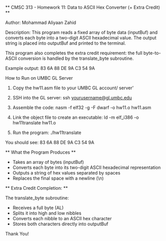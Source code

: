 **       CMSC 313 - Homework 11: Data to ASCII Hex Converter (+ Extra Credit)  **

Author: Mohammad Aliyaan Zahid

Description: This program reads a fixed array of byte data (inputBuf) and converts each byte into a two-digit ASCII hexadecimal value. The output string is placed into outputBuf and printed to the terminal.

This program also completes the extra credit requirement: the full byte-to-ASCII conversion is handled by the translate_byte subroutine.

Example output:
83 6A 88 DE 9A C3 54 9A

How to Run on UMBC GL Server
1. Copy the hw11.asm file to your UMBC GL account/ server'

2. SSH into the GL server:
ssh yourusername@gl.umbc.edu

3. Assemble the code:
nasm -f elf32 -g -F dwarf -o hw11.o hw11.asm

4. Link the object file to create an executable:
ld -m elf_i386 -o hw11translate hw11.o

5. Run the program:
./hw11translate

You should see:
83 6A 88 DE 9A C3 54 9A

** What the Program Produces **
- Takes an array of bytes (inputBuf)
- Converts each byte into its two-digit ASCII hexadecimal representation
- Outputs a string of hex values separated by spaces
- Replaces the final space with a newline (\n)


** Extra Credit Completion: **

The translate_byte subroutine:
- Receives a full byte (AL)
- Splits it into high and low nibbles
- Converts each nibble to an ASCII hex character
- Stores both characters directly into outputBuf


Thank You!
